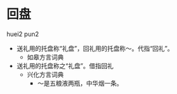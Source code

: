 



# 回盘
huei2 pun2
+ 送礼用的托盘称“礼盘”，回礼用的托盘称～。代指“回礼”。
  * 如皋方言词典
+ 送礼用的托盘称之“礼盘”。借指回礼
  * 兴化方言词典
    - ～是五粮液两瓶，中华烟一条。
